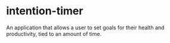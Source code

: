 # intention-timer
An application that allows a user to set goals for their health and productivity, tied to an amount of time.
